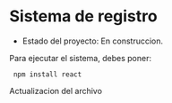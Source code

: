 <h1> Sistema de registro</h1>

- Estado del proyecto: En construccion.

Para ejecutar el sistema, debes poner: 

``` npm install react```

Actualizacion del archivo
